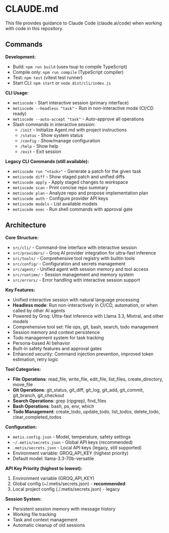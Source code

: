 # CLAUDE.md

This file provides guidance to Claude Code (claude.ai/code) when working with code in this repository.

## Commands

**Development:**
- Build: `npm run build` (uses tsup to compile TypeScript)
- Compile only: `npm run compile` (TypeScript compiler)
- Test: `npm test` (vitest test runner)
- Start CLI: `npm start` or `node dist/cli/index.js`

**CLI Usage:**
- `metiscode` - Start interactive session (primary interface)
- `metiscode --headless "task"` - Run in non-interactive mode (CI/CD ready)
- `metiscode --auto-accept "task"` - Auto-approve all operations
- Slash commands in interactive session:
  - `/init` - Initialize Agent.md with project instructions
  - `/status` - Show system status
  - `/config` - Show/manage configuration
  - `/help` - Show help
  - `/exit` - Exit session

**Legacy CLI Commands (still available):**
- `metiscode run "<task>"` - Generate a patch for the given task
- `metiscode diff` - Show staged patch and unified diffs  
- `metiscode apply` - Apply staged changes to workspace
- `metiscode scan` - Print concise repo summary
- `metiscode plan` - Analyze repo and propose implementation plan
- `metiscode auth` - Configure provider API keys
- `metiscode models` - List available models
- `metiscode exec` - Run shell commands with approval gate

## Architecture

**Core Structure:**
- `src/cli/` - Command-line interface with interactive session
- `src/providers/` - Groq AI provider integration for ultra-fast inference
- `src/tools/` - Comprehensive tool registry with builtin tools
- `src/config/` - Configuration and secrets management
- `src/agent/` - Unified agent with session memory and tool access
- `src/runtime/` - Session management and memory system
- `src/errors/` - Error handling with interactive session support

**Key Features:**
- Unified interactive session with natural language processing
- **Headless mode**: Run non-interactively in CI/CD, automation, or when called by other AI agents
- Powered by Groq: Ultra-fast inference with Llama 3.3, Mixtral, and other models
- Comprehensive tool set: file ops, git, bash, search, todo management
- Session memory and context persistence
- Todo management system for task tracking
- Persona-based AI behavior
- Built-in safety features and approval gates
- Enhanced security: Command injection prevention, improved token estimation, retry logic

**Tool Categories:**
- **File Operations**: read_file, write_file, edit_file, list_files, create_directory, move_file
- **Git Operations**: git_status, git_diff, git_log, git_add, git_commit, git_branch, git_checkout  
- **Search Operations**: grep (ripgrep), find_files
- **Bash Operations**: bash, ps, env, which
- **Todo Management**: create_todo, update_todo, list_todos, delete_todo, clear_completed_todos

**Configuration:**
- `metis.config.json` - Model, temperature, safety settings
- `~/.metis/secrets.json` - Global API keys (recommended)
- `.metis/secrets.json` - Local API keys (legacy, still supported)
- Environment variable: GROQ_API_KEY (highest priority)
- Default model: llama-3.3-70b-versatile

**API Key Priority (highest to lowest):**
1. Environment variable (GROQ_API_KEY)
2. Global config (~/.metis/secrets.json) - **recommended**
3. Local project config (./.metis/secrets.json) - legacy

**Session System:**
- Persistent session memory with message history
- Working file tracking
- Task and context management
- Automatic cleanup of old sessions